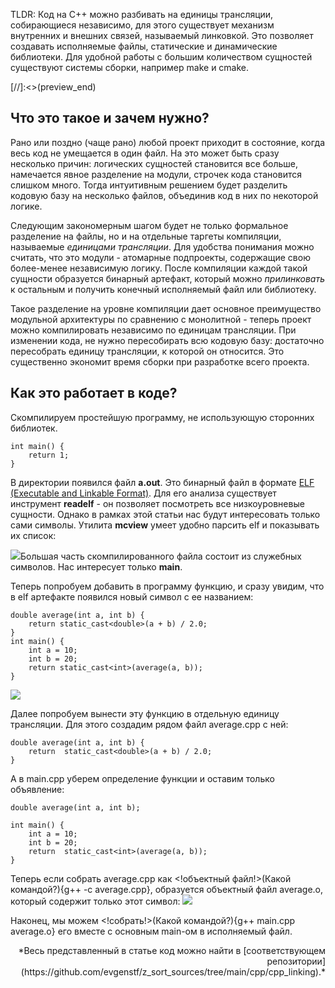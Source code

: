 TLDR: Код на C++ можно разбивать на единицы трансляции, собирающиеся независимо, для этого существует механизм внутренних и внешних связей, называемый линковкой. Это позволяет создавать исполняемые файлы, статические и динамические библиотеки. Для удобной работы с большим количеством сущностей существуют системы сборки, например make и cmake.

[//]:<>(preview_end)

## Что это такое и зачем нужно?

Рано или поздно (чаще рано) любой проект приходит в состояние, когда весь код не умещается в один файл. На это может быть сразу несколько причин: логических сущностей становится все больше, намечается явное разделение на модули, строчек кода становится слишком много. Тогда интуитивным решением будет разделить кодовую базу на несколько файлов, объединив код в них по некоторой логике.

Следующим закономерным шагом будет не только формальное разделение на файлы, но и на отдельные таргеты компиляции, называемые *единицами трансляции*. Для удобства понимания можно считать, что это модули - атомарные подпроекты, содержащие свою более-менее независимую логику. После компиляции каждой такой сущности образуется бинарный артефакт, который можно *прилинковать* к остальным и получить конечный исполняемый файл или библиотеку.

Такое разделение на уровне компиляции дает основное преимущество модульной архитектуры по сравнению с монолитной - теперь проект можно компилировать независимо по единицам трансляции. При изменении кода, не нужно пересобирать всю кодовую базу: достаточно пересобрать единицу трансляции, к которой он относится. Это существенно экономит время сборки при разработке всего проекта.

## Как это работает в коде?

Скомпилируем простейшую программу, не использующую сторонних библиотек.

```
int main() {
	return 1;
}
```
В директории появился файл **a.out**. Это бинарный файл в формате [ELF (Executable and Linkable Format)](https://en.wikipedia.org/wiki/Executable_and_Linkable_Format).  Для его анализа существует инструмент **readelf** - он позволяет посмотреть все низкоуровневые сущности. Однако в рамках этой статьи нас будут интересовать только сами символы. Утилита **mcview** умеет удобно парсить elf и показывать их список:

![](https://habrastorage.org/webt/gf/zf/3n/gfzf3ngekobjqrcvu5h4pveyv6m.png)Большая часть скомпилированного файла состоит из служебных символов. Нас интересует только **main**.

Теперь попробуем добавить в программу функцию, и сразу увидим, что в elf артефакте появился новый символ с ее названием:

```
double average(int a, int b) {
	return static_cast<double>(a + b) / 2.0;
}
int main() {
	int a = 10;
	int b = 20;
	return static_cast<int>(average(a, b));
}
```
![](https://habrastorage.org/webt/ve/tm/vp/vetmvpbfoox4lsqypk6x9obrvmi.png)

Далее попробуем вынести эту функцию в отдельную единицу трансляции. Для этого создадим рядом файл average.cpp с ней:
```
double average(int a, int b) {
	return  static_cast<double>(a + b) / 2.0;
}
```
А в main.cpp уберем определение функции и оставим только объявление:
```
double average(int a, int b);

int main() {
	int a = 10;
	int b = 20;
	return  static_cast<int>(average(a, b));
}
```

Теперь если собрать average.cpp как <!объектный файл!>(Какой командой?){g++ -c average.cpp}, образуется объектный файл average.o, который содержит только этот символ:
![](https://habrastorage.org/webt/dv/h9/d7/dvh9d7fqralg6ep3qmmf9nzvkui.png)

Наконец, мы можем <!собрать!>(Какой командой?){g++ main.cpp average.o} его вместе с основным main-ом в исполняемый файл.
<p style='text-align: right;'> *Весь представленный в статье код можно найти в [соответствующем репозитории](https://github.com/evgenstf/z_sort_sources/tree/main/cpp/cpp_linking).* </p>

